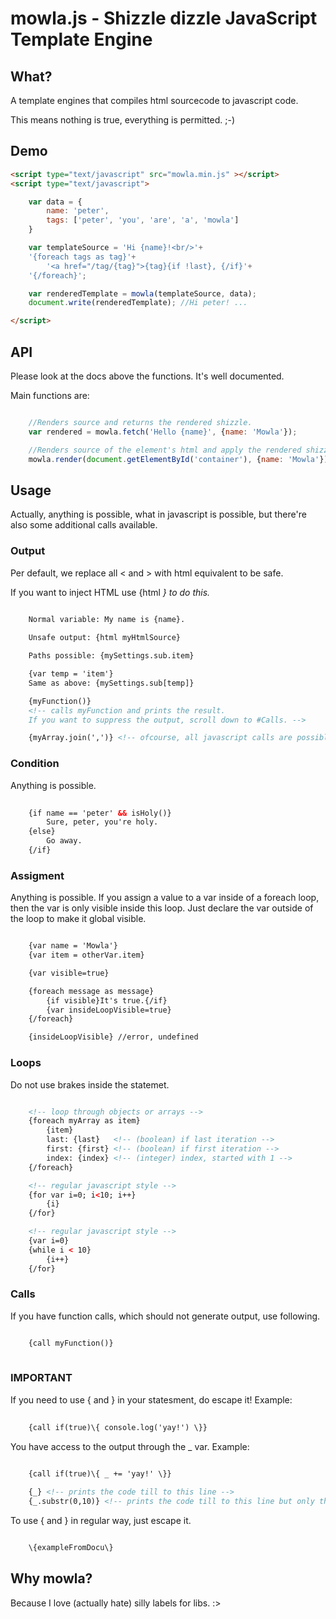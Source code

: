 # mowla.js - Shizzle dizzle JavaScript Template Engine

## What?

A template engines that compiles html sourcecode to javascript code.

This means nothing is true, everything is permitted. ;-)


## Demo
```html
<script type="text/javascript" src="mowla.min.js" ></script>
<script type="text/javascript">

    var data = {
        name: 'peter',
        tags: ['peter', 'you', 'are', 'a', 'mowla']
    }

    var templateSource = 'Hi {name}!<br/>'+
    '{foreach tags as tag}'+
        '<a href="/tag/{tag}">{tag}{if !last}, {/if}'+
    '{/foreach}';

    var renderedTemplate = mowla(templateSource, data);
    document.write(renderedTemplate); //Hi peter! ...

</script>
```

## API
Please look at the docs above the functions. It's well documented.

Main functions are:

```javascript

    //Renders source and returns the rendered shizzle.
    var rendered = mowla.fetch('Hello {name}', {name: 'Mowla'});

    //Renders source of the element's html and apply the rendered shizzle to the same element.
    mowla.render(document.getElementById('container'), {name: 'Mowla'});

```

## Usage

Actually, anything is possible, what in javascript is possible, but there're also
some additional calls available.

### Output

Per default, we replace all < and > with html equivalent to be safe.

If you want to inject HTML use {html <var>} to do this.
```html
    
    Normal variable: My name is {name}. 

    Unsafe output: {html myHtmlSource}

    Paths possible: {mySettings.sub.item}

    {var temp = 'item'}
    Same as above: {mySettings.sub[temp]}

    {myFunction()}
    <!-- calls myFunction and prints the result.
    If you want to suppress the output, scroll down to #Calls. -->

    {myArray.join(',')} <!-- ofcourse, all javascript calls are possible -->

```

### Condition

Anything is possible.
```html
    
    {if name == 'peter' && isHoly()}
        Sure, peter, you're holy.
    {else}
        Go away.
    {/if}

```

### Assigment

Anything is possible.
If you assign a value to a var inside of a foreach loop, then the var is only visible inside this loop. Just declare the var outside of the loop to make it global visible.
```html

    {var name = 'Mowla'}
    {var item = otherVar.item}

    {var visible=true}

    {foreach message as message}
        {if visible}It's true.{/if}
        {var insideLoopVisible=true}
    {/foreach}

    {insideLoopVisible} //error, undefined

```

### Loops

Do not use brakes inside the statemet.

```html

    <!-- loop through objects or arrays -->
    {foreach myArray as item}
        {item}
        last: {last}   <!-- (boolean) if last iteration -->
        first: {first} <!-- (boolean) if first iteration -->
        index: {index} <!-- (integer) index, started with 1 -->
    {/foreach}

    <!-- regular javascript style -->
    {for var i=0; i<10; i++}
        {i}
    {/for}

    <!-- regular javascript style -->
    {var i=0}
    {while i < 10}
        {i++}
    {/for}

```

### Calls

If you have function calls, which should not generate output, use following.

```html

    {call myFunction()}
    
```

### IMPORTANT

If you need to use { and } in your statesment, do escape it!
Example:

```html
    
    {call if(true)\{ console.log('yay!') \}}

```

You have access to the output through the _ var.
Example:
```html
    
    {call if(true)\{ _ += 'yay!' \}}

    {_} <!-- prints the code till to this line -->
    {_.substr(0,10)} <!-- prints the code till to this line but only the first 10 chars -->

```

To use { and } in regular way, just escape it.

```html

    \{exampleFromDocu\}

```


## Why mowla?
Because I love (actually hate) silly labels for libs. :>